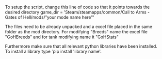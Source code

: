 To setup the script, change this line of code so that it points towards the desired directory
game_dir = 'Steam/steamapps/common/Call to Arms - Gates of Hell/mods/"your mode name here"'

The files need to be already unpacked and a excel file placed in the same folder as the mod directory.
For modifying "Breeds" name the excel file "GoHBreeds" and for tank modifying name it "GoHStats"

Furthermore make sure that all relevant python libraries have been installed. To install a library type 'pip install 'library name'.
